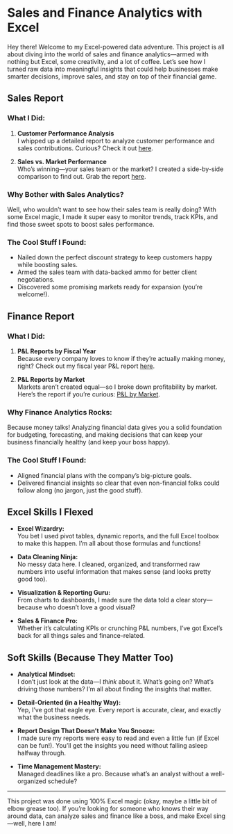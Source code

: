 # Sales and Finance Analytics with Excel

Hey there! Welcome to my Excel-powered data adventure. This project is all about diving into the world of sales and finance analytics—armed with nothing but Excel, some creativity, and a lot of coffee. Let’s see how I turned raw data into meaningful insights that could help businesses make smarter decisions, improve sales, and stay on top of their financial game.

## Sales Report

### What I Did:
1. **Customer Performance Analysis**  
   I whipped up a detailed report to analyze customer performance and sales contributions. Curious? Check it out [here](https://github.com/Trishul-Krishna/Excel-Sales-and-Finance-Analytics-Project-of-AtliQ-Hardwares/blob/main/Customer%20Netsales%20Sales%20Performance%20Report.pdf).
   
2. **Sales vs. Market Performance**  
   Who’s winning—your sales team or the market? I created a side-by-side comparison to find out. Grab the report [here](https://github.com/Trishul-Krishna/Excel-Sales-and-Finance-Analytics-Project-of-AtliQ-Hardwares/blob/main/Market%20Performance%20Report.pdf).

### Why Bother with Sales Analytics?
Well, who wouldn’t want to see how their sales team is really doing? With some Excel magic, I made it super easy to monitor trends, track KPIs, and find those sweet spots to boost sales performance.

### The Cool Stuff I Found:
- Nailed down the perfect discount strategy to keep customers happy while boosting sales.
- Armed the sales team with data-backed ammo for better client negotiations.
- Discovered some promising markets ready for expansion (you’re welcome!).

## Finance Report

### What I Did:
1. **P&L Reports by Fiscal Year**  
   Because every company loves to know if they’re actually making money, right? Check out my fiscal year P&L report [here](https://github.com/Trishul-Krishna/Excel-Sales-and-Finance-Analytics-Project-of-AtliQ-Hardwares/blob/main/P%20%26%20L%20Statements%20By%20Fiscal%20Year.pdf).
   
2. **P&L Reports by Market**  
   Markets aren’t created equal—so I broke down profitability by market. Here’s the report if you’re curious: [P&L by Market](https://github.com/Trishul-Krishna/Excel-Sales-and-Finance-Analytics-Project-of-AtliQ-Hardwares/blob/main/P%20%26%20L%20Statements%20By%20Market.pdf).

### Why Finance Analytics Rocks:
Because money talks! Analyzing financial data gives you a solid foundation for budgeting, forecasting, and making decisions that can keep your business financially healthy (and keep your boss happy).

### The Cool Stuff I Found:
- Aligned financial plans with the company’s big-picture goals.
- Delivered financial insights so clear that even non-financial folks could follow along (no jargon, just the good stuff).

## Excel Skills I Flexed 

- **Excel Wizardry:**  
   You bet I used pivot tables, dynamic reports, and the full Excel toolbox to make this happen. I’m all about those formulas and functions!

- **Data Cleaning Ninja:**  
   No messy data here. I cleaned, organized, and transformed raw numbers into useful information that makes sense (and looks pretty good too).

- **Visualization & Reporting Guru:**  
   From charts to dashboards, I made sure the data told a clear story—because who doesn’t love a good visual?

- **Sales & Finance Pro:**  
   Whether it’s calculating KPIs or crunching P&L numbers, I’ve got Excel’s back for all things sales and finance-related.

## Soft Skills (Because They Matter Too)

- **Analytical Mindset:**  
   I don’t just look at the data—I *think* about it. What’s going on? What’s driving those numbers? I’m all about finding the insights that matter.

- **Detail-Oriented (in a Healthy Way):**  
   Yep, I’ve got that eagle eye. Every report is accurate, clear, and exactly what the business needs.

- **Report Design That Doesn’t Make You Snooze:**  
   I made sure my reports were easy to read and even a little fun (if Excel can be fun!). You’ll get the insights you need without falling asleep halfway through.

- **Time Management Mastery:**  
   Managed deadlines like a pro. Because what’s an analyst without a well-organized schedule?

---

This project was done using 100% Excel magic (okay, maybe a little bit of elbow grease too). If you’re looking for someone who knows their way around data, can analyze sales and finance like a boss, and make Excel sing—well, here I am!
